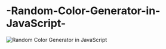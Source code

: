 # -Random-Color-Generator-in-JavaScript-

![Random Color Generator in JavaScript](https://user-images.githubusercontent.com/114645429/211768460-279e727b-6790-4437-b798-44477f05f44b.png)
